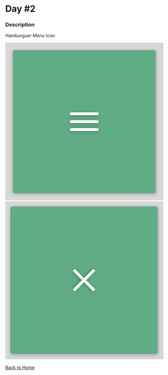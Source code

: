 # Day #2

### Description

Hamburguer Menu Icon

<img src='./image-final-1.png' width=500>
<img src='./image-final-2.png' width=500>

[Back to Home](..)
